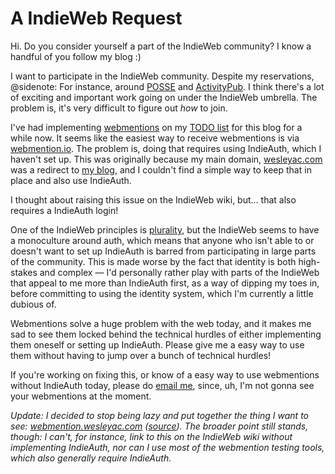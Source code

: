 # A IndieWeb Request

Hi. Do you consider yourself a part of the IndieWeb community? I know a handful of you follow my blog :)

I want to participate in the IndieWeb community. Despite my reservations,
@sidenote: For instance, around [POSSE](/indieweb-thoughts-posse/) and [ActivityPub](/identity-and-decentralization/).
I think there's a lot of exciting and important work going on under the IndieWeb umbrella. The problem is, it's very difficult to figure out *how* to join.

I've had implementing [webmentions](https://www.w3.org/TR/webmention/) on my [TODO list](https://github.com/WesleyAC/notebook/blob/df6a3c0b101d2d24f6c35f38fcacf09f3b45c892/README.md#future-work) for this blog for a while now. It seems like the easiest way to receive webmentions is via [webmention.io](https://webmention.io/). The problem is, doing that requires using IndieAuth, which I haven't set up. This was originally because my main domain, [wesleyac.com](https://wesleyac.com/) was a redirect to [my blog](https://blog.wesleyac.com/), and I couldn't find a simple way to keep that in place and also use IndieAuth.

I thought about raising this issue on the IndieWeb wiki, but… that also requires a IndieAuth login!

One of the IndieWeb principles is [plurality](https://indieweb.org/principles#Plurality), but the IndieWeb seems to have a monoculture around auth, which means that anyone who isn't able to or doesn't want to set up IndieAuth is barred from participating in large parts of the community. This is made worse by the fact that identity is both high-stakes and complex — I'd personally rather play with parts of the IndieWeb that appeal to me more than IndieAuth first, as a way of dipping my toes in, before committing to using the identity system, which I'm currently a little dubious of.

Webmentions solve a huge problem with the web today, and it makes me sad to see them locked behind the technical hurdles of either implementing them oneself or setting up IndieAuth. Please give me a easy way to use them without having to jump over a bunch of technical hurdles!

If you're working on fixing this, or know of a easy way to use webmentions without IndieAuth today, please do [email me](mailto:me@wesleyac.com), since, uh, I'm not gonna see your webmentions at the moment.

*Update: I decided to stop being lazy and put together the thing I want to see: [webmention.wesleyac.com](https://webmention.wesleyac.com) ([source](https://github.com/wesleyac/webmention-receiver)). The broader point still stands, though: I can't, for instance, link to this on the IndieWeb wiki without implementing IndieAuth, nor can I use most of the webmention testing tools, which also generally require IndieAuth.*

